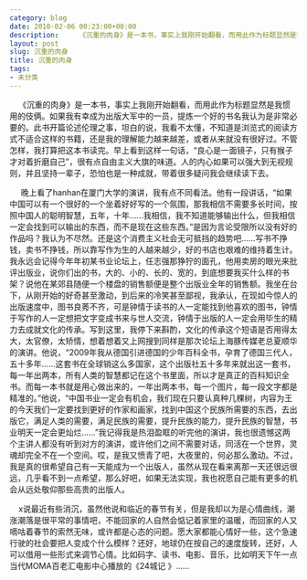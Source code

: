 ```yaml
---
category: blog
date: 2010-02-06 00:23:00+00:00
description:     《沉重的肉身》是一本书，事实上我刚开始翻看，而用此作为标题显然是我惯用的
layout: post
slug: 沉重的肉身
title: 沉重的肉身
tags:
- 未分类
---
```


    《沉重的肉身》是一本书，事实上我刚开始翻看，而用此作为标题显然是我惯用的伎俩。如果我有幸成为出版大军中的一员，提炼一个好的书名我认为是非常必要的。此书开篇论述伦理之事，坦白的说，我看不太懂，不知道是浏览式的阅读方式不适合这样的书籍，还是我的理解能力越来越差，或者从来就没有很好过。不管怎样，我打算把这本书读完。早上看到这样一句话，“良心是一面镜子，只有猴子才对着折磨自己”，很有点自由主义大旗的味道。人的内心如果可以强大到无视规则，并且坚持一辈子，恐怕也是一种成就，带着很多疑问我会继续读下去。

     晚上看了hanhan在厦门大学的演讲，我有点不同看法。他有一段讲话，“如果中国可以有一个很好的一个坐着好好写的一个氛围，那我相信不需要多长时间，按照中国人的聪明智慧，五年，十年……我相信，我不知道能够输出什么，但我相信一定会找到可以输出的东西，而不是现在这些东西。”是因为言论受限所以没有好的作品吗？我认为不尽然。还是这个消费主义社会无可抵挡的趋势吧……写书不挣钱，卖书不挣钱，所以靠写作为生的人越来越少，好的书店也艰难的维持着生计。我永远会记得今年年初某书业论坛上，任志强那狰狞的面孔，他用卖房的眼光来批评出版业，说你们出的书，大的、小的、长的、宽的，到底想要我买什么样的书架？说他在某郊县随便一个楼盘的销售额便是整个出版业全年的销售额。我坐在台下，从刚开始的好奇甚至激动，到后来的冷笑甚至鄙视，我承认，在现如今惊人的出版速度中，图书良莠不齐，可是钟情于读书的人一定能找到他喜欢的图书，钟情于写作的人一定想把文字变成书来与世人交流，钟情于出版的人一定会用毕生的精力去成就文化的传承。写到这里，我停下来斟酌，文化的传承这个短语是否用得太大，太官僚，太矫情，想着想着又上网搜到同样是那次论坛上海豚传媒老总夏顺华的演讲。他说，“2009年我从德国引进德国的少年百科全书，孕育了德国三代人，五十多年……这套书在全球销这么多国家，这个出版社五十多年来就出这一套书，每一年出两本，所有人类的智慧都记在这个书里面，所以才是真正的百科知识全书。而每一本书就是用心做出来的，一年出两本书，每一个图片，每一段文字都是精准的。”他说，“中国书业一定会有机会，我们现在只要认真种几棵树，内容为王的今天我们一定要找到更好的作家和画家，找到中国这个民族所需要的东西，去出版它，满足人类的需要，满足民族的需要，提升民族的能力，提升民族的智慧，书业明天一定会更灿烂……”我记得我是热泪盈眶的听完他的演讲，我也很遗憾这两个主讲人都没有听到对方的演讲，或许他们之间不需要对话，同活在一个世界，灵魂却完全不在一个空间。哎，是我又愤青了吧，大夜里的，何必那么激动。不过，我是真的很希望自己有一天能成为一个出版人，虽然从现在看来离那一天还很远很远，几乎看不到一点希望，那么好吧，如果无法实现，我也祝愿自己能有更多的机会从远处敬仰那些高贵的出版人。

    x说最近有些消沉，虽然他说和临近的春节有关，但是我却以为是心情曲线，潮涨潮落是很平常的事情吧，不能回家的人自然会惦记着家里的温暖，而回家的人又嘀咕着春节的索然无味，或许都是心态的问题。愿大家都能心情好一些，这个急速行驶的社会要把人变成个什么模样？还好，地球仍在按自己的速度旋转，还好，人可以借用一些形式来调节心情。比如码字、读书、电影、音乐，比如明天下午一点当代MOMA百老汇电影中心播放的《24城记 》……
